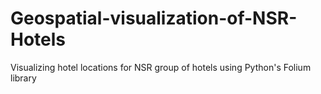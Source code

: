# Geospatial-visualization-of-NSR-Hotels

Visualizing hotel locations for NSR group of hotels using Python's Folium library
